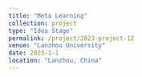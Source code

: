 ```yaml
---
title: "Meta Learning"
collection: project
type: "Idea Stage"
permalink: /project/2023-project-12
venue: "Lanzhou University"
date: 2023-1-1
location: "Lanzhou, China"
---
```


